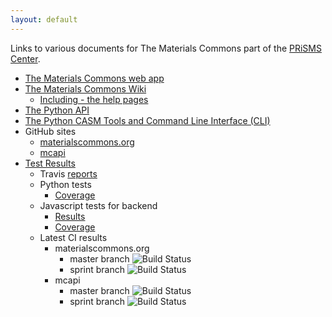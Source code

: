 ```yaml
---
layout: default
---
```


Links to various documents for The Materials Commons
part of the [PRiSMS Center](http://www.prisms-center.org/#/home).

* [The Materials Commons web app](https://materialscommons.org/)
* [The Materials Commons Wiki](https://github.com/materials-commons/materialscommons.org/wiki)
  * [Including - the help pages](https://github.com/materials-commons/materialscommons.org/wiki/Help)
* [The Python API](./python-api)
* [The Python CASM Tools and Command Line Interface (CLI)](./python-casm-and-cli)
* GitHub sites
  * [materialscommons.org](https://github.com/materials-commons/materialscommons.org)
  * [mcapi](https://github.com/materials-commons/mcapi)
* [Test Results](./test-results)
  * Travis [reports](https://travis-ci.org/materials-commons)
  * Python tests
    * [Coverage](./test-results/coverage)
  * Javascript tests for backend
    * [Results](./test-results/backend/tests/mochawesome.html)
    * [Coverage](./test-results/backend/coverage/lcov-report)
  * Latest CI results
    * materialscommons.org
      * master branch ![Build Status](https://travis-ci.org/materials-commons/materialscommons.org.svg?branch=master)
      * sprint branch ![Build Status](https://travis-ci.org/materials-commons/materialscommons.org.svg?branch=sprint)
    * mcapi
      * master branch ![Build Status](https://travis-ci.org/materials-commons/mcapi.svg?branch=master)
      * sprint branch ![Build Status](https://travis-ci.org/materials-commons/mcapi.svg?branch=sprint)
